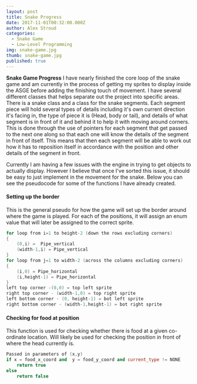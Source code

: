 ```yaml
---
layout: post
title: Snake Progress
date: 2017-11-01T00:32:00.000Z
author: Alex Stroud
categories:
  - Snake Game
  - Low-Level Programming
img: snake-game.jpg
thumb: snake-game.jpg
published: true
---
```


<b>Snake Game Progress</b>
I have nearly finished the core loop of the snake game and am currently in the process of getting my sprites to display inside the ASGE before adding the finishing touch of movement. I have several different classes that helps separate out the project into specific areas. There is a snake class and a class for the snake segments. Each segment piece will hold several types of details including it's own current direction it's facing in, the type of piece it is (Head, body or tail), and details of what segment is in front of it and behind it to help it with moving around corners. This is done through the use of pointers for each segment that get passed to the next one along so that each one will know the details of the segment in front of itself. This means that then each segment will be able to work out how it has to reposition itself in accordance with the position and other details of the segment in front.

Currently I am having a few issues with the engine in trying to get objects to actually display. However I believe that once I've sorted this issue, it should be easy to just implement in the movement for the snake. Below you can see the pseudocode for some of the functions I have already created.

#### Setting up the border
This is the general pseudo for how the game will set up the border around where the game is played. For each of the positions, it will assign an enum value that will later be assigned to the correct sprite.
```C++
for loop from i=1 to height-2 (down the rows excluding corners)
{
	(0,i) =  Pipe_vertical
	(width-1,i) = Pipe_vertical
}
for loop from j=1 to width-2 (across the columns excluding corners)
{
	(i,0) = Pipe_horizontal
	(i,height-1) = Pipe_horizontal 
}
left top corner -(0,0) = top left sprite 
right top corner - (width-1,0) = top right sprite
left bottom corner - (0, height-1) = bot left sprite
right bottom corner - (width-1,height-1) = bot right sprite
```

#### Checking for food at position
This function is used for checking whether there is food at a given co-ordinate location. Will likely be used for checking the position in front of where the head currently is.
```C++
Passed in parameters of (x,y)
if x = food_x_coord and  y = food_y_coord and current_type != NONE
	return true
else
	return false
```
